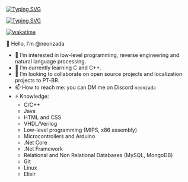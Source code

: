[![Typing SVG](https://readme-typing-svg.demolab.com?font=Fira+Code&pause=1000&color=AF38F7&center=true&repeat=false&width=435&lines=neonzada)](https://git.io/typing-svg)

[![Typing SVG](https://readme-typing-svg.demolab.com?font=Fira+Code&pause=1000&color=AF38F7&center=true&width=435&lines=Low+level+programming;Natural+language+processing;Researcher%2C+student%2C+learner)](https://git.io/typing-svg)

[![wakatime](https://wakatime.com/badge/user/505eac5d-145c-400e-9f68-7d22aaab0e2d.svg)](https://wakatime.com/@505eac5d-145c-400e-9f68-7d22aaab0e2d)

👋 Hello, I’m @neonzada
- 👀 I’m interested in low-level programming, reverse engineering and natural language processing.
- 🌱 I’m currently learning C and C++.
- 💞️ I’m looking to collaborate on open source projects and localization projects to PT-BR.
- 📫 How to reach me: you can DM me on Discord ```neonzada``` <img src="discord.svg" width="16" height="16">
- ⚡ Knowledge:
  - C/C++
  - Java
  - HTML and CSS
  - VHDL/Verilog
  - Low-level programming (MIPS, x86 assembly)
  - Microcontrollers and Arduino
  - .Net Core
  - .Net Framework
  - Relational and Non Relational Databases (MySQL, MongoDB)
  - Git
  - Linux
  - Elixir

<!---
ZazaDev/ZazaDev is a ✨ special ✨ repository because its `README.md` (this file) appears on your GitHub profile.
You can click the Preview link to take a look at your changes.
--->

